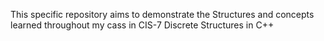 This specific repository aims to demonstrate the Structures and concepts learned throughout my cass in CIS-7 Discrete Structures in C++
